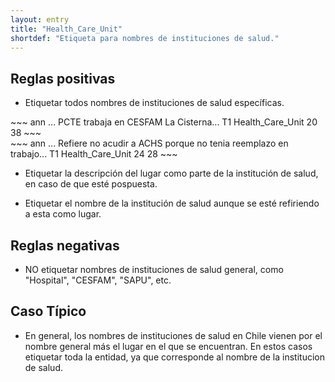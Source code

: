 ```yaml
---
layout: entry
title: "Health_Care_Unit"
shortdef: "Etiqueta para nombres de instituciones de salud."
---
```


## Reglas positivas

* Etiquetar todos nombres de instituciones de salud específicas.

<div class="annotation-correct" markdown="1">
~~~ ann
... PCTE trabaja en CESFAM La Cisterna...
T1 Health_Care_Unit 20 38 
~~~
</div>

<div class="annotation-correct" markdown="1">
~~~ ann
... Refiere no acudir a ACHS porque no tenia reemplazo en trabajo...
T1 Health_Care_Unit 24 28 
~~~
</div>

* Etiquetar la descripción del lugar como parte de la institución de salud, en caso de que esté pospuesta.

* Etiquetar el nombre de la institución de salud aunque se esté refiriendo a esta como lugar.

## Reglas negativas

* NO etiquetar nombres de instituciones de salud general, como "Hospital", "CESFAM", "SAPU", etc.

## Caso Típico

* En general, los nombres de instituciones de salud en Chile vienen por el nombre general más el lugar en el que se encuentran. En estos casos etiquetar toda la entidad, ya que corresponde al nombre de la institucion de salud.
